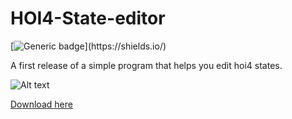 # HOI4-State-editor
[![Generic badge](https://img.shields.io/badge/Alpha-v0.2.0-rgb(51,204,51).svg)](https://shields.io/)

A first release of a simple program that helps you edit hoi4 states.

![Alt text](https://i.imgur.com/ECZsRLC.png "How it looks like right now")

[Download here](<https://github.com/Djufkenzi/HOI4-State-editor/raw/master/latest/latest.msi>)
